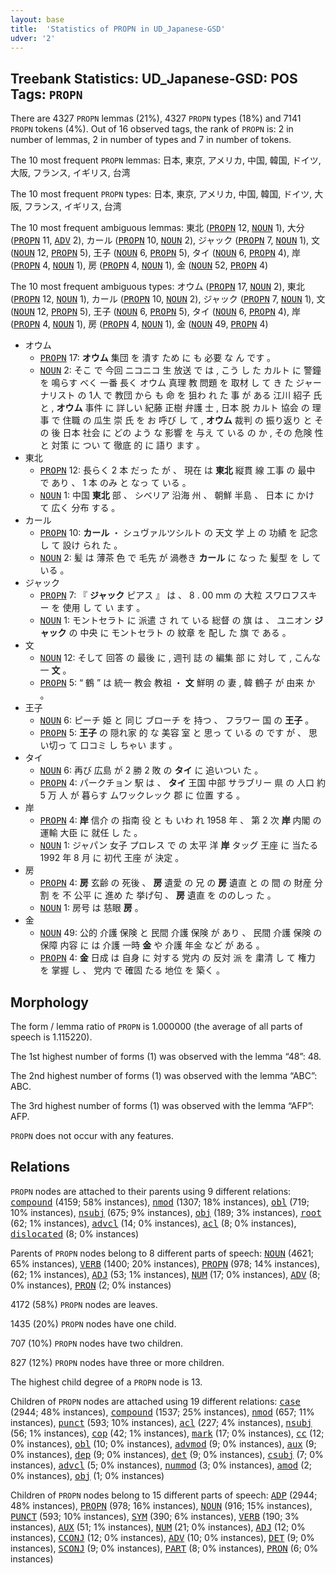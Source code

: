 ```yaml
---
layout: base
title:  'Statistics of PROPN in UD_Japanese-GSD'
udver: '2'
---
```


## Treebank Statistics: UD_Japanese-GSD: POS Tags: `PROPN`

There are 4327 `PROPN` lemmas (21%), 4327 `PROPN` types (18%) and 7141 `PROPN` tokens (4%).
Out of 16 observed tags, the rank of `PROPN` is: 2 in number of lemmas, 2 in number of types and 7 in number of tokens.

The 10 most frequent `PROPN` lemmas: 日本, 東京, アメリカ, 中国, 韓国, ドイツ, 大阪, フランス, イギリス, 台湾

The 10 most frequent `PROPN` types:  日本, 東京, アメリカ, 中国, 韓国, ドイツ, 大阪, フランス, イギリス, 台湾

The 10 most frequent ambiguous lemmas: 東北 (<tt><a href="ja_gsd-pos-PROPN.html">PROPN</a></tt> 12, <tt><a href="ja_gsd-pos-NOUN.html">NOUN</a></tt> 1), 大分 (<tt><a href="ja_gsd-pos-PROPN.html">PROPN</a></tt> 11, <tt><a href="ja_gsd-pos-ADV.html">ADV</a></tt> 2), カール (<tt><a href="ja_gsd-pos-PROPN.html">PROPN</a></tt> 10, <tt><a href="ja_gsd-pos-NOUN.html">NOUN</a></tt> 2), ジャック (<tt><a href="ja_gsd-pos-PROPN.html">PROPN</a></tt> 7, <tt><a href="ja_gsd-pos-NOUN.html">NOUN</a></tt> 1), 文 (<tt><a href="ja_gsd-pos-NOUN.html">NOUN</a></tt> 12, <tt><a href="ja_gsd-pos-PROPN.html">PROPN</a></tt> 5), 王子 (<tt><a href="ja_gsd-pos-NOUN.html">NOUN</a></tt> 6, <tt><a href="ja_gsd-pos-PROPN.html">PROPN</a></tt> 5), タイ (<tt><a href="ja_gsd-pos-NOUN.html">NOUN</a></tt> 6, <tt><a href="ja_gsd-pos-PROPN.html">PROPN</a></tt> 4), 岸 (<tt><a href="ja_gsd-pos-PROPN.html">PROPN</a></tt> 4, <tt><a href="ja_gsd-pos-NOUN.html">NOUN</a></tt> 1), 房 (<tt><a href="ja_gsd-pos-PROPN.html">PROPN</a></tt> 4, <tt><a href="ja_gsd-pos-NOUN.html">NOUN</a></tt> 1), 金 (<tt><a href="ja_gsd-pos-NOUN.html">NOUN</a></tt> 52, <tt><a href="ja_gsd-pos-PROPN.html">PROPN</a></tt> 4)

The 10 most frequent ambiguous types:  オウム (<tt><a href="ja_gsd-pos-PROPN.html">PROPN</a></tt> 17, <tt><a href="ja_gsd-pos-NOUN.html">NOUN</a></tt> 2), 東北 (<tt><a href="ja_gsd-pos-PROPN.html">PROPN</a></tt> 12, <tt><a href="ja_gsd-pos-NOUN.html">NOUN</a></tt> 1), カール (<tt><a href="ja_gsd-pos-PROPN.html">PROPN</a></tt> 10, <tt><a href="ja_gsd-pos-NOUN.html">NOUN</a></tt> 2), ジャック (<tt><a href="ja_gsd-pos-PROPN.html">PROPN</a></tt> 7, <tt><a href="ja_gsd-pos-NOUN.html">NOUN</a></tt> 1), 文 (<tt><a href="ja_gsd-pos-NOUN.html">NOUN</a></tt> 12, <tt><a href="ja_gsd-pos-PROPN.html">PROPN</a></tt> 5), 王子 (<tt><a href="ja_gsd-pos-NOUN.html">NOUN</a></tt> 6, <tt><a href="ja_gsd-pos-PROPN.html">PROPN</a></tt> 5), タイ (<tt><a href="ja_gsd-pos-NOUN.html">NOUN</a></tt> 6, <tt><a href="ja_gsd-pos-PROPN.html">PROPN</a></tt> 4), 岸 (<tt><a href="ja_gsd-pos-PROPN.html">PROPN</a></tt> 4, <tt><a href="ja_gsd-pos-NOUN.html">NOUN</a></tt> 1), 房 (<tt><a href="ja_gsd-pos-PROPN.html">PROPN</a></tt> 4, <tt><a href="ja_gsd-pos-NOUN.html">NOUN</a></tt> 1), 金 (<tt><a href="ja_gsd-pos-NOUN.html">NOUN</a></tt> 49, <tt><a href="ja_gsd-pos-PROPN.html">PROPN</a></tt> 4)


* オウム
  * <tt><a href="ja_gsd-pos-PROPN.html">PROPN</a></tt> 17: <b>オウム</b> 集団 を 潰す ため に も 必要 な ん です 。
  * <tt><a href="ja_gsd-pos-NOUN.html">NOUN</a></tt> 2: そこ で 今回 ニコニコ 生 放送 で は , こう し た カルト に 警鐘 を 鳴らす べく 一番 長く オウム 真理 教 問題 を 取材 し て き た ジャーナリスト の 1人 で 教団 から も 命 を 狙わ れ た 事 が ある 江川 紹子 氏 と , <b>オウム</b> 事件 に 詳しい 紀藤 正樹 弁護 士 , 日本 脱 カルト 協会 の 理事 で 住職 の 瓜生 崇 氏 を お 呼び し て , <b>オウム</b> 裁判 の 振り返り と その 後 日本 社会 に どの よう な 影響 を 与え て いる の か , その 危険 性 と 対策 に つい て 徹底 的 に 語り ます 。
* 東北
  * <tt><a href="ja_gsd-pos-PROPN.html">PROPN</a></tt> 12: 長らく 2 本 だっ た が 、 現在 は <b>東北</b> 縦貫 線 工事 の 最中 で あり 、 1 本 のみ と なっ て いる 。
  * <tt><a href="ja_gsd-pos-NOUN.html">NOUN</a></tt> 1: 中国 <b>東北</b> 部 、 シベリア 沿海 州 、 朝鮮 半島 、 日本 に かけ て 広く 分布 する 。
* カール
  * <tt><a href="ja_gsd-pos-PROPN.html">PROPN</a></tt> 10: <b>カール</b> ・ シュヴァルツシルト の 天文 学 上 の 功績 を 記念 し て 設け られ た 。
  * <tt><a href="ja_gsd-pos-NOUN.html">NOUN</a></tt> 2: 髪 は 薄茶 色 で 毛先 が 渦巻き <b>カール</b> に なっ た 髪型 を し て いる 。
* ジャック
  * <tt><a href="ja_gsd-pos-PROPN.html">PROPN</a></tt> 7: 『 <b>ジャック</b> ピアス 』 は 、 8 . 00 mm の 大粒 スワロフスキー を 使用 し て い ます 。
  * <tt><a href="ja_gsd-pos-NOUN.html">NOUN</a></tt> 1: モントセラト に 派遣 さ れ て いる 総督 の 旗 は 、 ユニオン <b>ジャック</b> の 中央 に モントセラト の 紋章 を 配し た 旗 で ある 。
* 文
  * <tt><a href="ja_gsd-pos-NOUN.html">NOUN</a></tt> 12: そして 回答 の 最後 に , 週刊 誌 の 編集 部 に 対し て , こんな 一 <b>文</b> 。
  * <tt><a href="ja_gsd-pos-PROPN.html">PROPN</a></tt> 5: “ 鶴 ” は 統一 教会 教祖 ・ <b>文</b> 鮮明 の 妻 , 韓 鶴子 が 由来 か 。
* 王子
  * <tt><a href="ja_gsd-pos-NOUN.html">NOUN</a></tt> 6: ピーチ 姫 と 同じ ブローチ を 持つ 、 フラワー 国 の <b>王子</b> 。
  * <tt><a href="ja_gsd-pos-PROPN.html">PROPN</a></tt> 5: <b>王子</b> の 隠れ家 的 な 美容 室 と 思っ て いる の です が 、 思い切っ て 口コミ し ちゃい ます 。
* タイ
  * <tt><a href="ja_gsd-pos-NOUN.html">NOUN</a></tt> 6: 再び 広島 が 2 勝 2 敗 の <b>タイ</b> に 追いつい た 。
  * <tt><a href="ja_gsd-pos-PROPN.html">PROPN</a></tt> 4: パークチョン 駅 は 、 <b>タイ</b> 王国 中部 サラブリー 県 の 人口 約 5 万 人 が 暮らす ムワックレック 郡 に 位置 する 。
* 岸
  * <tt><a href="ja_gsd-pos-PROPN.html">PROPN</a></tt> 4: <b>岸</b> 信介 の 指南 役 と も いわ れ 1958 年 、 第 2 次 <b>岸</b> 内閣 の 運輸 大臣 に 就任 し た 。
  * <tt><a href="ja_gsd-pos-NOUN.html">NOUN</a></tt> 1: ジャパン 女子 プロレス で の 太平 洋 <b>岸</b> タッグ 王座 に 当たる 1992 年 8 月 に 初代 王座 が 決定 。
* 房
  * <tt><a href="ja_gsd-pos-PROPN.html">PROPN</a></tt> 4: <b>房</b> 玄齢 の 死後 、 <b>房</b> 遺愛 の 兄 の <b>房</b> 遺直 と の 間 の 財産 分割 を 不 公平 に 進め た 挙げ句 、 <b>房</b> 遺直 を ののしっ た 。
  * <tt><a href="ja_gsd-pos-NOUN.html">NOUN</a></tt> 1: 房号 は 慈眼 <b>房</b> 。
* 金
  * <tt><a href="ja_gsd-pos-NOUN.html">NOUN</a></tt> 49: 公的 介護 保険 と 民間 介護 保険 が あり 、 民間 介護 保険 の 保障 内容 に は 介護 一時 <b>金</b> や 介護 年金 など が ある 。
  * <tt><a href="ja_gsd-pos-PROPN.html">PROPN</a></tt> 4: <b>金</b> 日成 は 自身 に 対する 党内 の 反対 派 を 粛清 し て 権力 を 掌握 し 、 党内 で 確固 たる 地位 を 築く 。

## Morphology

The form / lemma ratio of `PROPN` is 1.000000 (the average of all parts of speech is 1.115220).

The 1st highest number of forms (1) was observed with the lemma “48”: 48.

The 2nd highest number of forms (1) was observed with the lemma “ABC”: ABC.

The 3rd highest number of forms (1) was observed with the lemma “AFP”: AFP.

`PROPN` does not occur with any features.


## Relations

`PROPN` nodes are attached to their parents using 9 different relations: <tt><a href="ja_gsd-dep-compound.html">compound</a></tt> (4159; 58% instances), <tt><a href="ja_gsd-dep-nmod.html">nmod</a></tt> (1307; 18% instances), <tt><a href="ja_gsd-dep-obl.html">obl</a></tt> (719; 10% instances), <tt><a href="ja_gsd-dep-nsubj.html">nsubj</a></tt> (675; 9% instances), <tt><a href="ja_gsd-dep-obj.html">obj</a></tt> (189; 3% instances), <tt><a href="ja_gsd-dep-root.html">root</a></tt> (62; 1% instances), <tt><a href="ja_gsd-dep-advcl.html">advcl</a></tt> (14; 0% instances), <tt><a href="ja_gsd-dep-acl.html">acl</a></tt> (8; 0% instances), <tt><a href="ja_gsd-dep-dislocated.html">dislocated</a></tt> (8; 0% instances)

Parents of `PROPN` nodes belong to 8 different parts of speech: <tt><a href="ja_gsd-pos-NOUN.html">NOUN</a></tt> (4621; 65% instances), <tt><a href="ja_gsd-pos-VERB.html">VERB</a></tt> (1400; 20% instances), <tt><a href="ja_gsd-pos-PROPN.html">PROPN</a></tt> (978; 14% instances),  (62; 1% instances), <tt><a href="ja_gsd-pos-ADJ.html">ADJ</a></tt> (53; 1% instances), <tt><a href="ja_gsd-pos-NUM.html">NUM</a></tt> (17; 0% instances), <tt><a href="ja_gsd-pos-ADV.html">ADV</a></tt> (8; 0% instances), <tt><a href="ja_gsd-pos-PRON.html">PRON</a></tt> (2; 0% instances)

4172 (58%) `PROPN` nodes are leaves.

1435 (20%) `PROPN` nodes have one child.

707 (10%) `PROPN` nodes have two children.

827 (12%) `PROPN` nodes have three or more children.

The highest child degree of a `PROPN` node is 13.

Children of `PROPN` nodes are attached using 19 different relations: <tt><a href="ja_gsd-dep-case.html">case</a></tt> (2944; 48% instances), <tt><a href="ja_gsd-dep-compound.html">compound</a></tt> (1537; 25% instances), <tt><a href="ja_gsd-dep-nmod.html">nmod</a></tt> (657; 11% instances), <tt><a href="ja_gsd-dep-punct.html">punct</a></tt> (593; 10% instances), <tt><a href="ja_gsd-dep-acl.html">acl</a></tt> (227; 4% instances), <tt><a href="ja_gsd-dep-nsubj.html">nsubj</a></tt> (56; 1% instances), <tt><a href="ja_gsd-dep-cop.html">cop</a></tt> (42; 1% instances), <tt><a href="ja_gsd-dep-mark.html">mark</a></tt> (17; 0% instances), <tt><a href="ja_gsd-dep-cc.html">cc</a></tt> (12; 0% instances), <tt><a href="ja_gsd-dep-obl.html">obl</a></tt> (10; 0% instances), <tt><a href="ja_gsd-dep-advmod.html">advmod</a></tt> (9; 0% instances), <tt><a href="ja_gsd-dep-aux.html">aux</a></tt> (9; 0% instances), <tt><a href="ja_gsd-dep-dep.html">dep</a></tt> (9; 0% instances), <tt><a href="ja_gsd-dep-det.html">det</a></tt> (9; 0% instances), <tt><a href="ja_gsd-dep-csubj.html">csubj</a></tt> (7; 0% instances), <tt><a href="ja_gsd-dep-advcl.html">advcl</a></tt> (5; 0% instances), <tt><a href="ja_gsd-dep-nummod.html">nummod</a></tt> (3; 0% instances), <tt><a href="ja_gsd-dep-amod.html">amod</a></tt> (2; 0% instances), <tt><a href="ja_gsd-dep-obj.html">obj</a></tt> (1; 0% instances)

Children of `PROPN` nodes belong to 15 different parts of speech: <tt><a href="ja_gsd-pos-ADP.html">ADP</a></tt> (2944; 48% instances), <tt><a href="ja_gsd-pos-PROPN.html">PROPN</a></tt> (978; 16% instances), <tt><a href="ja_gsd-pos-NOUN.html">NOUN</a></tt> (916; 15% instances), <tt><a href="ja_gsd-pos-PUNCT.html">PUNCT</a></tt> (593; 10% instances), <tt><a href="ja_gsd-pos-SYM.html">SYM</a></tt> (390; 6% instances), <tt><a href="ja_gsd-pos-VERB.html">VERB</a></tt> (190; 3% instances), <tt><a href="ja_gsd-pos-AUX.html">AUX</a></tt> (51; 1% instances), <tt><a href="ja_gsd-pos-NUM.html">NUM</a></tt> (21; 0% instances), <tt><a href="ja_gsd-pos-ADJ.html">ADJ</a></tt> (12; 0% instances), <tt><a href="ja_gsd-pos-CCONJ.html">CCONJ</a></tt> (12; 0% instances), <tt><a href="ja_gsd-pos-ADV.html">ADV</a></tt> (10; 0% instances), <tt><a href="ja_gsd-pos-DET.html">DET</a></tt> (9; 0% instances), <tt><a href="ja_gsd-pos-SCONJ.html">SCONJ</a></tt> (9; 0% instances), <tt><a href="ja_gsd-pos-PART.html">PART</a></tt> (8; 0% instances), <tt><a href="ja_gsd-pos-PRON.html">PRON</a></tt> (6; 0% instances)

